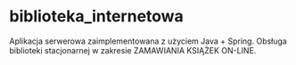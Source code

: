 # biblioteka_internetowa
Aplikacja serwerowa zaimplementowana z użyciem Java + Spring. Obsługa biblioteki stacjonarnej w zakresie ZAMAWIANIA KSIĄŻEK ON-LINE.
